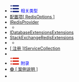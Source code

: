 -  <span style='color:Blue'><img src="wwwroot/images/MB.svg" alt="" style="margin-bottom:-4px" />&nbsp;相关类型</span>
-  [<span class='class'>配置项[ RedisOptions ]</span>](e1.0.0)
-  [<span class='interface'>IRedisProvider</span>](e2.0.0)
-  -
-  [<span class='static'>IDatabaseExtensionsExtensions</span>](e3.0.0)
-  [<span class='static'>StackExchangeRedisExtensions</span>](e4.0.0)
-  -
-  [<span class='static'>[ 注册 ]IServiceCollection</span>](s1.0.0)
-  
-  <span style='color:Blue'><img src="wwwroot/images/MR.svg" alt="" style="margin-bottom:-4px" />&nbsp;附录</span>
- [🟢 [ 案例说明 ]](T1.0.0)
- 



